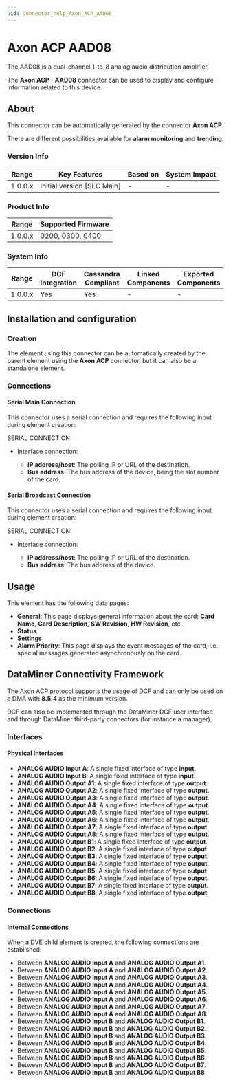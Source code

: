 ```yaml
---
uid: Connector_help_Axon_ACP_AAD08
---
```


# Axon ACP AAD08

The AAD08 is a dual-channel 1-to-8 analog audio distribution amplifier.

The **Axon ACP - AAD08** connector can be used to display and configure information related to this device.

## About

This connector can be automatically generated by the connector **Axon ACP**.

There are different possibilities available for **alarm monitoring** and **trending**.

### Version Info

| Range     | Key Features                 | Based on     | System Impact     |
|-----------|------------------------------|--------------|-------------------|
| 1.0.0.x   | Initial version [SLC Main]   | -            | -                 |

### Product Info

| Range     | Supported Firmware     |
|-----------|------------------------|
| 1.0.0.x   | 0200, 0300, 0400       |

### System Info

| Range     | DCF Integration     | Cassandra Compliant     | Linked Components     | Exported Components     |
|-----------|---------------------|-------------------------|-----------------------|-------------------------|
| 1.0.0.x   | Yes                 | Yes                     | -                     | -                       |

## Installation and configuration

### Creation

The element using this connector can be automatically created by the parent element using the **Axon ACP** connector, but it can also be a standalone element.

### Connections

#### Serial Main Connection

This connector uses a serial connection and requires the following input during element creation:

SERIAL CONNECTION:

- Interface connection:

  - **IP address/host**: The polling IP or URL of the destination.
  - **Bus address**: The bus address of the device, being the slot number of the card.

#### Serial Broadcast Connection

This connector uses a serial connection and requires the following input during element creation:

SERIAL CONNECTION:

- Interface connection:

  - **IP address/host**: The polling IP or URL of the destination.
  - **Bus address**: The bus address of the device.

## Usage

This element has the following data pages:

- **General**: This page displays general information about the card: **Card Name**, **Card Description**, **SW Revision**, **HW Revision**, etc.
- **Status**
- **Settings**
- **Alarm Priority**: This page displays the event messages of the card, i.e. special messages generated asynchronously on the card.

## DataMiner Connectivity Framework

The Axon ACP protocol supports the usage of DCF and can only be used on a DMA with **8.5.4** as the minimum version.

DCF can also be implemented through the DataMiner DCF user interface and through DataMiner third-party connectors (for instance a manager).

### Interfaces

#### Physical Interfaces

- **ANALOG AUDIO Input A**: A single fixed interface of type **input**.
- **ANALOG AUDIO Input B**: A single fixed interface of type **input**.
- **ANALOG AUDIO Output A1**: A single fixed interface of type **output**.
- **ANALOG AUDIO Output A2**: A single fixed interface of type **output**.
- **ANALOG AUDIO Output A3**: A single fixed interface of type **output**.
- **ANALOG AUDIO Output A4**: A single fixed interface of type **output**.
- **ANALOG AUDIO Output A5**: A single fixed interface of type **output**.
- **ANALOG AUDIO Output A6**: A single fixed interface of type **output**.
- **ANALOG AUDIO Output A7**: A single fixed interface of type **output**.
- **ANALOG AUDIO Output A8**: A single fixed interface of type **output**.
- **ANALOG AUDIO Output B1**: A single fixed interface of type **output**.
- **ANALOG AUDIO Output B2**: A single fixed interface of type **output**.
- **ANALOG AUDIO Output B3**: A single fixed interface of type **output**.
- **ANALOG AUDIO Output B4**: A single fixed interface of type **output**.
- **ANALOG AUDIO Output B5**: A single fixed interface of type **output**.
- **ANALOG AUDIO Output B6**: A single fixed interface of type **output**.
- **ANALOG AUDIO Output B7**: A single fixed interface of type **output**.
- **ANALOG AUDIO Output B8**: A single fixed interface of type **output**.

### Connections

#### Internal Connections

When a DVE child element is created, the following connections are established:

- Between **ANALOG AUDIO Input A** and **ANALOG AUDIO Output A1**.
- Between **ANALOG AUDIO Input A** and **ANALOG AUDIO Output A2**.
- Between **ANALOG AUDIO Input A** and **ANALOG AUDIO Output A3**.
- Between **ANALOG AUDIO Input A** and **ANALOG AUDIO Output A4**.
- Between **ANALOG AUDIO Input A** and **ANALOG AUDIO Output A5**.
- Between **ANALOG AUDIO Input A** and **ANALOG AUDIO Output A6**.
- Between **ANALOG AUDIO Input A** and **ANALOG AUDIO Output A7**.
- Between **ANALOG AUDIO Input A** and **ANALOG AUDIO Output A8**.
- Between **ANALOG AUDIO Input B** and **ANALOG AUDIO Output B1**.
- Between **ANALOG AUDIO Input B** and **ANALOG AUDIO Output B2**.
- Between **ANALOG AUDIO Input B** and **ANALOG AUDIO Output B3**.
- Between **ANALOG AUDIO Input B** and **ANALOG AUDIO Output B4**.
- Between **ANALOG AUDIO Input B** and **ANALOG AUDIO Output B5**.
- Between **ANALOG AUDIO Input B** and **ANALOG AUDIO Output B6**.
- Between **ANALOG AUDIO Input B** and **ANALOG AUDIO Output B7**.
- Between **ANALOG AUDIO Input B** and **ANALOG AUDIO Output B8**
